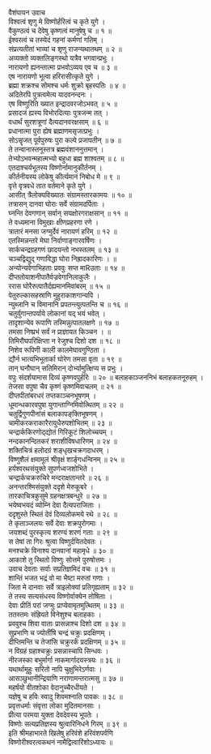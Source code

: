 वैशंपायन उवाच  
विश्वत्वं शृणु मे विष्णोर्हरित्वं च कृते युगे ।  
वैकुण्ठत्वं च देवेषु कृष्णत्वं मानुषेषु च ॥ १ ॥  
ईश्वरत्वं च तस्येदं गहनां कर्मणां गतिम् ।  
संप्रत्यतीतां भाव्यां च शृणु राजन्यथातथम् ॥ २ ॥  
अव्यक्तो व्यक्तलिङ्‌गस्थो यत्रैव भगवान्प्रभुः ।  
नारायणो ह्यनन्तात्मा प्रभवोऽव्यय एव च ॥ ३ ॥  
एष नारायणो भूत्वा हरिरासीत्कृते युगे ।  
ब्रह्मा शक्रश्च सोमश्च धर्मः शुक्रो बृहस्पतिः ॥ ४ ॥  
अदितेरपि पुत्रत्वमेत्य यादवनन्दनः ।  
एष विष्णुरिति ख्यात इन्द्रादवरजोऽभवत् ॥ ५ ॥  
प्रसादजं ह्यस्य विभोरदित्याः पुत्रजन्म तत् ।  
वधार्थं सुरशत्रूणां दैत्यदानवरक्षसाम् ॥ ६ ॥  
प्रधानात्मा पुरा ह्येष ब्रह्माणमसृजत्प्रभुः ।  
सोऽसॄजत् पूर्वपुरुषः पुरा कल्पे प्रजापतीन् ॥ ७ ॥  
ते तन्वानास्तनूस्तत्र ब्रह्मवंशाननुत्तमान् ।  
तेभ्योऽभवन्महात्मभ्यो बहुधा ब्रह्म शाश्वतम् ॥ ८ ॥  
एतदाश्चर्यभूतस्य विष्णोर्नामानुकीर्तनम् ।  
कीर्तनीयस्य लोकेषु कीर्त्यमानं निबोध मे ॥ ९ ॥  
वृत्ते वृत्रवधे तात वर्तमाने कृते युगे ।  
आसीत् त्रैलोक्यविख्यातः संग्रामस्तारकामयः ॥ १० ॥  
तत्रासन् दानवा घोराः सर्वे संग्रामदर्पिताः ।  
घ्नन्ति देवगणान् सर्वान् सयक्षोरगराक्षसान् ॥ ११ ॥  
ते वध्यमाना विमुखाः क्षीणप्रहरणा रणे ।  
त्रातारं मनसा जग्मुर्देवं नारायणं हरिम् ॥ १२ ॥  
एतस्मिन्नन्तरे मेघा निर्वाणाङ्‌गारवर्षिणः ।  
सार्कचन्द्रग्रहगणं छादयन्तो नभस्तलम् ॥ १३ ॥  
चञ्चद्विद्युद् गणाविद्धा घोरा निह्रादकारिणः । ॥  
अन्योन्यवेगाभिहताः प्रववुः सप्त माRउताः ॥ १४ ॥  
दीप्ततोयाशनीपातैर्वज्रवेगानिलाकुलैः ।  
ररास घोरैरुत्पातैर्दह्यमानमिवांबरम् ॥ १५ ॥  
पेतुरुल्कासहस्राणि मुहुराकाशगान्यपि ।  
न्युब्जानि च विमानानि प्रपतन्त्युत्पतन्ति च ॥ १६ ॥  
चतुर्युगान्तपर्याये लोकानां यद् भयं भवेत् ।  
तादृशान्येव रूपाणि तस्मिन्नुत्पातलक्षणे ॥ १७ ॥  
तमसा निष्प्रभं सर्वं न प्राज्ञायत किञ्चन । ॥  
तिमिरौघपरिक्षिप्ता न रेजुश्च दिशो दश ॥ १८ ॥  
निशेव रूपिणी काली कालमेघावगुण्ठिता ।  
द्यौर्न भात्यभिभूतार्का घोरेण तमसा वृता ॥ १९ ॥  
तान् घनौघान् सतिमिरान् दोर्भ्यामुत्क्षिप्य स प्रभुः ।  
वपुः संदर्शयामास दिव्यं कृष्णवपुर्हरिः ॥ २० ॥
बलाहकाञ्जननिभं बलाहकतनूरुहम् ।  
तेजसा वपुषा चैव कृष्णं कृष्णमिवाचलम् ॥ २१ ॥  
दीप्तपीतांबरधरं तप्तकाञ्चनभूषणम् ।  
धूमान्धकारवपुषा युगान्ताग्निमिवोत्थितम् ॥ २२ ॥  
चतुर्द्विगुणपीनांसं बलाकापङ्‌क्तिभूषणम् ।  
चामीकरकराकारैरायुधैरुपशोभितम् ॥ २३ ॥  
चन्द्रार्ककिरणोद्‌द्योतं गिरिकूटं शिलोच्चयम् ।  
नन्दकानन्दितकरं शराशीविषधारिणम् ॥ २४ ॥  
शक्तिचित्रं हलोदग्रं शङ्धृखचक्रगदाधरम् ।  
विष्णुशैलं क्षमामूलं श्रीवृक्षं शार्ङ्‌गधन्विनम् ॥ २५ ॥  
हर्यश्वरथसंयुक्ते सुपर्णध्वजशोभिते ।  
चन्द्रार्कचक्ररुचिरे मन्दराक्षतान्तरे ॥ २६ ॥  
अनन्तरश्मिसंयुक्ते ददृशे मेरुकूबरे ।  
तारकाचित्रकुसुमे ग्रहनक्षत्रबन्धुरे ॥ २७ ॥  
भयेष्वभयदं व्योम्नि देवा दैत्यपराजिताः ।  
ददृशुस्ते स्थितं देवं दिव्यलोकमये रथे ॥ २८ ॥  
ते कृताञ्जलयः सर्वे देवाः शक्रपुरोगमाः ।  
जयशब्दं पुरस्कृत्य शरण्यं शरणं गताः ॥ २९ ॥  
स तेषां ता गिरः श्रुत्वा विष्णुर्दयितदेवतः ।  
मनश्चक्रे विनाश्य दानवानां महामृधे ॥ ३० ॥  
आकाशे तु स्थितो विष्णुः सोत्तमे पुरुषोत्तमः ।  
उवाच देवताः सर्वाः सप्रतिज्ञमिदं वचः ॥ ३१ ॥  
शान्तिं भजत भद्रं वो मा भैष्टा मरुतां गणाः ।  
जिता मे दानवाः सर्वे त्राइलोक्यां प्रतिगृह्यताम् ॥ ३२ ॥  
ते तस्य सत्यसंधस्य विष्णोर्वाक्येन तोषिताः ।  
देवाः प्रीतिं परां जग्मुः प्राप्येवामृतमुत्थितम् ॥ ३३ ॥  
ततस्तमः संह्रियते विनेशुश्च बलाहकाः ।  
प्रववुश्च शिवा वाताः प्रासन्नाश्च दिशो दश ॥ ३४ ॥  
सुप्रभाणि च ज्योतींषि चन्द्रं चक्रुः प्रदक्षिणम् ।  
दीप्तिमन्ति च तेजांसि चक्रुरर्कं प्रदक्षिणम् ॥ ३५ ॥  
न विग्रहं ग्रहाश्चक्रुः प्रसन्नास्चापि सिन्धवः ।  
नीरजस्का बभुर्मार्गा नाकमार्गादयस्त्रयः ॥ ३६ ॥  
यथार्थामूहुः सरितो नापि चुक्षुभिरेऽर्णवाः ।  
आसञ्छुभानीन्द्रियाणि नराणामन्तरात्मसु ॥ ३७ ॥  
महर्षयो वीतशोका वेदानुच्चैरधीयते ।  
यज्ञेषु च हविः स्वादु शिवमश्नाति पावकः ॥ ३८ ॥  
प्रवृत्तधर्माः संवृत्ता लोका मुदितमानसाः ।  
प्रीत्या परमया युक्ता देवदेवस्य भूपतेः ।  
विष्णोः सत्यप्रतिज्ञस्य श्रुत्वारिनिधने गिरम् ॥ ३९ ॥  
इति श्रीमहाभारते खिलेषु हरिवंशे हरिवंशपर्वणि  
विष्णोरीश्वरत्वकथनं नामैद्वित्वारिंशोऽध्यायः ॥
